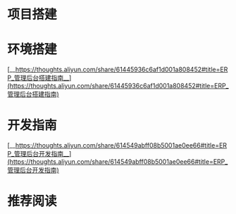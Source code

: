 # 项目搭建
# 环境搭建

[__https://thoughts.aliyun.com/share/61445936c6af1d001a808452#title=ERP_管理后台搭建指南__](https://thoughts.aliyun.com/share/61445936c6af1d001a808452#title=ERP_管理后台搭建指南)



# 开发指南

[__https://thoughts.aliyun.com/share/614549abff08b5001ae0ee66#title=ERP_管理后台开发指南__](https://thoughts.aliyun.com/share/614549abff08b5001ae0ee66#title=ERP_管理后台开发指南)



# 推荐阅读



